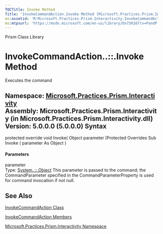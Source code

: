 ```yaml
---
TOCTitle: Invoke Method
Title: 'InvokeCommandAction.Invoke Method (Microsoft.Practices.Prism.Interactivity)'
ms:assetid: 'M:Microsoft.Practices.Prism.Interactivity.InvokeCommandAction.Invoke(System.Object)'
ms:mtpsurl: 'https://msdn.microsoft.com/en-us/library/Dn736167(v=PandP.50)'
---
```


Prism Class Library

InvokeCommandAction..::.Invoke Method
=====================================

Executes the command

**Namespace:** [Microsoft.Practices.Prism.Interactivity](https://msdn.microsoft.com/n:microsoft.practices.prism.interactivity)
**Assembly:** Microsoft.Practices.Prism.Interactivity (in Microsoft.Practices.Prism.Interactivity.dll) Version: 5.0.0.0 (5.0.0.0)
Syntax
------

<span id="syntaxToggle"></span>protected override void Invoke( Object parameter )Protected Overrides Sub Invoke ( parameter As Object )
#### Parameters

parameter  
Type: [System..::.Object](http://msdn2.microsoft.com/en-us/library/e5kfa45b)
This parameter is passed to the command; the CommandParameter specified in the CommandParameterProperty is used for command invocation if not null.

See Also
--------

<span id="seeAlsoToggle"></span>
[InvokeCommandAction Class](https://msdn.microsoft.com/t:microsoft.practices.prism.interactivity.invokecommandaction)

[InvokeCommandAction Members](https://msdn.microsoft.com/allmembers.t:microsoft.practices.prism.interactivity.invokecommandaction)

[Microsoft.Practices.Prism.Interactivity Namespace](https://msdn.microsoft.com/n:microsoft.practices.prism.interactivity)
